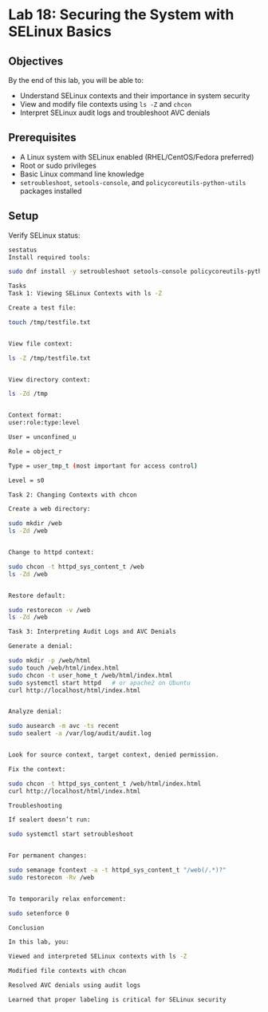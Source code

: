 # Lab 18: Securing the System with SELinux Basics

## Objectives
By the end of this lab, you will be able to:
- Understand SELinux contexts and their importance in system security
- View and modify file contexts using `ls -Z` and `chcon`
- Interpret SELinux audit logs and troubleshoot AVC denials

## Prerequisites
- A Linux system with SELinux enabled (RHEL/CentOS/Fedora preferred)
- Root or sudo privileges
- Basic Linux command line knowledge
- `setroubleshoot`, `setools-console`, and `policycoreutils-python-utils` packages installed

## Setup
Verify SELinux status:
```bash
sestatus
Install required tools:

sudo dnf install -y setroubleshoot setools-console policycoreutils-python-utils

Tasks
Task 1: Viewing SELinux Contexts with ls -Z

Create a test file:

touch /tmp/testfile.txt


View file context:

ls -Z /tmp/testfile.txt


View directory context:

ls -Zd /tmp


Context format:
user:role:type:level

User = unconfined_u

Role = object_r

Type = user_tmp_t (most important for access control)

Level = s0

Task 2: Changing Contexts with chcon

Create a web directory:

sudo mkdir /web
ls -Zd /web


Change to httpd context:

sudo chcon -t httpd_sys_content_t /web
ls -Zd /web


Restore default:

sudo restorecon -v /web
ls -Zd /web

Task 3: Interpreting Audit Logs and AVC Denials

Generate a denial:

sudo mkdir -p /web/html
sudo touch /web/html/index.html
sudo chcon -t user_home_t /web/html/index.html
sudo systemctl start httpd   # or apache2 on Ubuntu
curl http://localhost/html/index.html


Analyze denial:

sudo ausearch -m avc -ts recent
sudo sealert -a /var/log/audit/audit.log


Look for source context, target context, denied permission.

Fix the context:

sudo chcon -t httpd_sys_content_t /web/html/index.html
curl http://localhost/html/index.html

Troubleshooting

If sealert doesn’t run:

sudo systemctl start setroubleshoot


For permanent changes:

sudo semanage fcontext -a -t httpd_sys_content_t "/web(/.*)?"
sudo restorecon -Rv /web


To temporarily relax enforcement:

sudo setenforce 0

Conclusion

In this lab, you:

Viewed and interpreted SELinux contexts with ls -Z

Modified file contexts with chcon

Resolved AVC denials using audit logs

Learned that proper labeling is critical for SELinux security
